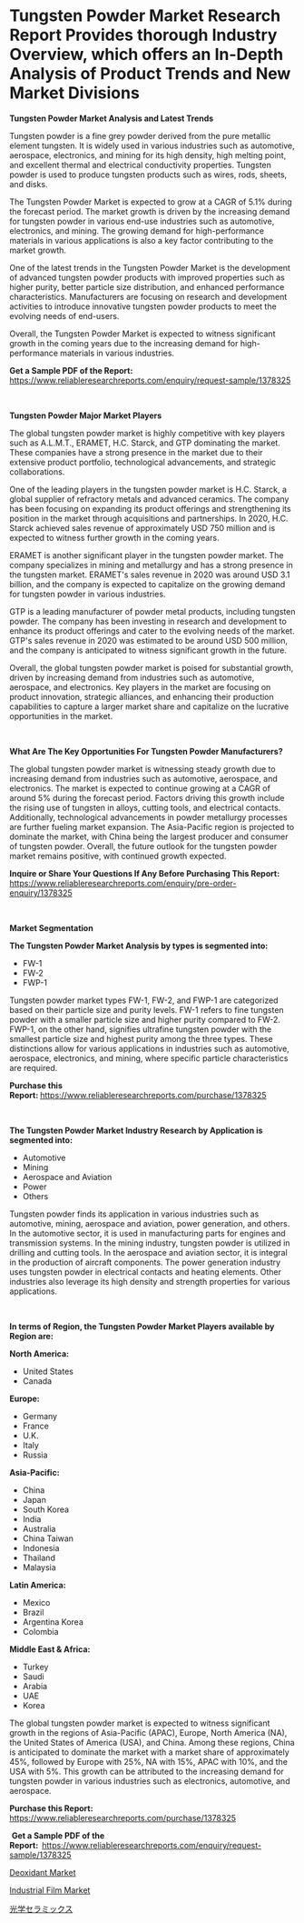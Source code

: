 <p><h1>Tungsten Powder Market Research Report Provides thorough Industry Overview, which offers an In-Depth Analysis of Product Trends and New Market Divisions</h1></p><p><strong>Tungsten Powder Market Analysis and Latest Trends</strong></p>
<p><p>Tungsten powder is a fine grey powder derived from the pure metallic element tungsten. It is widely used in various industries such as automotive, aerospace, electronics, and mining for its high density, high melting point, and excellent thermal and electrical conductivity properties. Tungsten powder is used to produce tungsten products such as wires, rods, sheets, and disks.</p><p>The Tungsten Powder Market is expected to grow at a CAGR of 5.1% during the forecast period. The market growth is driven by the increasing demand for tungsten powder in various end-use industries such as automotive, electronics, and mining. The growing demand for high-performance materials in various applications is also a key factor contributing to the market growth.</p><p>One of the latest trends in the Tungsten Powder Market is the development of advanced tungsten powder products with improved properties such as higher purity, better particle size distribution, and enhanced performance characteristics. Manufacturers are focusing on research and development activities to introduce innovative tungsten powder products to meet the evolving needs of end-users.</p><p>Overall, the Tungsten Powder Market is expected to witness significant growth in the coming years due to the increasing demand for high-performance materials in various industries.</p></p>
<p><strong>Get a Sample PDF of the Report:&nbsp;</strong> <a href="https://www.reliableresearchreports.com/enquiry/request-sample/1378325">https://www.reliableresearchreports.com/enquiry/request-sample/1378325</a></p>
<p>&nbsp;</p>
<p><strong>Tungsten Powder Major Market Players</strong></p>
<p><p>The global tungsten powder market is highly competitive with key players such as A.L.M.T., ERAMET, H.C. Starck, and GTP dominating the market. These companies have a strong presence in the market due to their extensive product portfolio, technological advancements, and strategic collaborations.</p><p>One of the leading players in the tungsten powder market is H.C. Starck, a global supplier of refractory metals and advanced ceramics. The company has been focusing on expanding its product offerings and strengthening its position in the market through acquisitions and partnerships. In 2020, H.C. Starck achieved sales revenue of approximately USD 750 million and is expected to witness further growth in the coming years.</p><p>ERAMET is another significant player in the tungsten powder market. The company specializes in mining and metallurgy and has a strong presence in the tungsten market. ERAMET's sales revenue in 2020 was around USD 3.1 billion, and the company is expected to capitalize on the growing demand for tungsten powder in various industries.</p><p>GTP is a leading manufacturer of powder metal products, including tungsten powder. The company has been investing in research and development to enhance its product offerings and cater to the evolving needs of the market. GTP's sales revenue in 2020 was estimated to be around USD 500 million, and the company is anticipated to witness significant growth in the future.</p><p>Overall, the global tungsten powder market is poised for substantial growth, driven by increasing demand from industries such as automotive, aerospace, and electronics. Key players in the market are focusing on product innovation, strategic alliances, and enhancing their production capabilities to capture a larger market share and capitalize on the lucrative opportunities in the market.</p></p>
<p>&nbsp;</p>
<p><strong>What Are The Key Opportunities For Tungsten Powder Manufacturers?</strong></p>
<p><p>The global tungsten powder market is witnessing steady growth due to increasing demand from industries such as automotive, aerospace, and electronics. The market is expected to continue growing at a CAGR of around 5% during the forecast period. Factors driving this growth include the rising use of tungsten in alloys, cutting tools, and electrical contacts. Additionally, technological advancements in powder metallurgy processes are further fueling market expansion. The Asia-Pacific region is projected to dominate the market, with China being the largest producer and consumer of tungsten powder. Overall, the future outlook for the tungsten powder market remains positive, with continued growth expected.</p></p>
<p><strong>Inquire or Share Your Questions If Any Before Purchasing This Report:</strong> <a href="https://www.reliableresearchreports.com/enquiry/pre-order-enquiry/1378325">https://www.reliableresearchreports.com/enquiry/pre-order-enquiry/1378325</a></p>
<p>&nbsp;</p>
<p><strong>Market Segmentation</strong></p>
<p><strong>The Tungsten Powder Market Analysis by types is segmented into:</strong></p>
<p><ul><li>FW-1</li><li>FW-2</li><li>FWP-1</li></ul></p>
<p><p>Tungsten powder market types FW-1, FW-2, and FWP-1 are categorized based on their particle size and purity levels. FW-1 refers to fine tungsten powder with a smaller particle size and higher purity compared to FW-2. FWP-1, on the other hand, signifies ultrafine tungsten powder with the smallest particle size and highest purity among the three types. These distinctions allow for various applications in industries such as automotive, aerospace, electronics, and mining, where specific particle characteristics are required.</p></p>
<p><strong>Purchase this Report:&nbsp;</strong><a href="https://www.reliableresearchreports.com/purchase/1378325">https://www.reliableresearchreports.com/purchase/1378325</a></p>
<p>&nbsp;</p>
<p><strong>The Tungsten Powder Market Industry Research by Application is segmented into:</strong></p>
<p><ul><li>Automotive</li><li>Mining</li><li>Aerospace and Aviation</li><li>Power</li><li>Others</li></ul></p>
<p><p>Tungsten powder finds its application in various industries such as automotive, mining, aerospace and aviation, power generation, and others. In the automotive sector, it is used in manufacturing parts for engines and transmission systems. In the mining industry, tungsten powder is utilized in drilling and cutting tools. In the aerospace and aviation sector, it is integral in the production of aircraft components. The power generation industry uses tungsten powder in electrical contacts and heating elements. Other industries also leverage its high density and strength properties for various applications.</p></p>
<p>&nbsp;</p>
<p><strong>In terms of Region, the Tungsten Powder Market Players available by Region are:</strong></p>
<p>
    <p> <strong> North America: </strong>
        <ul>
            <li>United States</li>
            <li>Canada</li>
        </ul>
        </p> 
    <p> <strong> Europe: </strong>
        <ul>
            <li>Germany</li>
            <li>France</li>
            <li>U.K.</li>
            <li>Italy</li>
            <li>Russia</li>
        </ul>
        </p> 
    <p> <strong> Asia-Pacific: </strong>
        <ul>
            <li>China</li>
            <li>Japan</li>
            <li>South Korea</li>
            <li>India</li>
            <li>Australia</li>
            <li>China Taiwan</li>
            <li>Indonesia</li>
            <li>Thailand</li>
            <li>Malaysia</li>
        </ul>
        </p> 
    <p> <strong> Latin America: </strong>
        <ul>
            <li>Mexico</li>
            <li>Brazil</li>
            <li>Argentina Korea</li>
            <li>Colombia</li>
        </ul>
        </p> 
    <p> <strong> Middle East & Africa: </strong>
        <ul>
            <li>Turkey</li>
            <li>Saudi</li>
            <li>Arabia</li>
            <li>UAE</li>
            <li>Korea</li>
        </ul>
    </p>
    </p>
<p><p>The global tungsten powder market is expected to witness significant growth in the regions of Asia-Pacific (APAC), Europe, North America (NA), the United States of America (USA), and China. Among these regions, China is anticipated to dominate the market with a market share of approximately 45%, followed by Europe with 25%, NA with 15%, APAC with 10%, and the USA with 5%. This growth can be attributed to the increasing demand for tungsten powder in various industries such as electronics, automotive, and aerospace.</p></p>
<p><strong>Purchase this Report: </strong><a href="https://www.reliableresearchreports.com/purchase/1378325">https://www.reliableresearchreports.com/purchase/1378325</a></p>
<p>&nbsp;<strong>Get a Sample PDF of the Report:&nbsp;&nbsp;</strong><a href="https://www.reliableresearchreports.com/enquiry/request-sample/1378325">https://www.reliableresearchreports.com/enquiry/request-sample/1378325</a></p>
<p><strong></strong></p>
<p><p><a href="https://github.com/kathiaseamanalvaradovlprc2h/Market-Research-Report-List-1/blob/main/deoxidant-market.md">Deoxidant Market</a></p><p><a href="https://github.com/wusalecollins540tpqoz/Market-Research-Report-List-1/blob/main/industrial-film-market.md">Industrial Film Market</a></p><p><a href="https://medium.com/@lillianamurazik2023/%E5%85%89%E5%AD%A6%E3%82%BB%E3%83%A9%E3%83%9F%E3%83%83%E3%82%AF%E3%82%B9%E5%B8%82%E5%A0%B4%E8%A6%8F%E6%A8%A1-cagr-%E3%83%88%E3%83%AC%E3%83%B3%E3%83%892024-2030-983cf7fa3298">光学セラミックス</a></p></p>